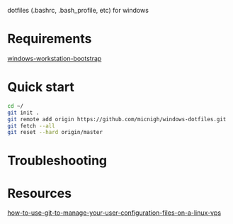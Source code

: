 dotfiles (.bashrc, .bash_profile, etc) for windows

# Requirements

[windows-workstation-bootstrap](https://github.com/micnigh/windows-workstation-bootstrap)

# Quick start

```bash
cd ~/
git init .
git remote add origin https://github.com/micnigh/windows-dotfiles.git
git fetch --all
git reset --hard origin/master
```

# Troubleshooting

# Resources

[how-to-use-git-to-manage-your-user-configuration-files-on-a-linux-vps](https://www.digitalocean.com/community/tutorials/how-to-use-git-to-manage-your-user-configuration-files-on-a-linux-vps)
